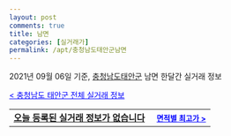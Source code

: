 ```yaml
---
layout: post
comments: true
title: 남면
categories: [실거래가]
permalink: /apt/충청남도태안군남면
---
```


2021년 09월 06일 기준, <a href="/apt/충청남도태안군">충청남도태안군</a> 남면 한달간 실거래 정보

<a style="color: blue;" href="/apt/충청남도태안군">< 충청남도 태안군 전체 실거래 정보</a>
<!---- start ---->
<table>
  <tr>
    <td colspan="4" style="font-weight: bold;"><a href="/apt/충청남도태안군남면{name_without_space}">오늘 등록된 실거래 정보가 없습니다</a> &nbsp;&nbsp;&nbsp; <a style="color: blue; font-size: smaller;" href="/apt/충청남도태안군남면{name_without_space}">면적별 최고가 ></a></td>
  </tr>
    
</table>
<!---- end ---->
    